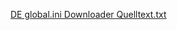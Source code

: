 [DE global.ini Downloader Quelltext.txt](https://github.com/user-attachments/files/18454414/DE.global.ini.Downloader.Quelltext.txt)
